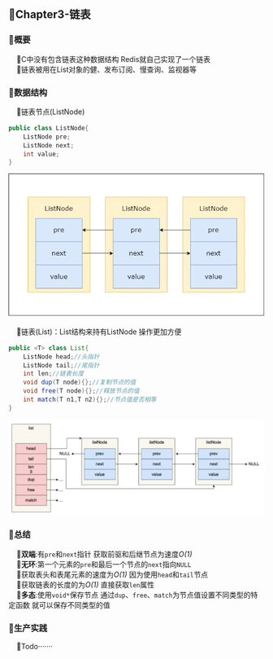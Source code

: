 ## 📌Chapter3-链表
### 🔻概要
        🔸C中没有包含链表这种数据结构 Redis就自己实现了一个链表
        
        🔸链表被用在List对象的健、发布订阅、慢查询、监视器等
### 🔻数据结构
     
🔸链表节点(ListNode)
```java
public class ListNode{
    ListNode pre;
    ListNode next;
    int value;
}
```
![List](asset/ListNode.png)        
        🔸链表(List)：List结构来持有ListNode 操作更加方便

```java
public <T> class List{
    ListNode head;//头指针
    ListNode tail;//尾指针
    int len;//链表长度
    void dup(T node){};//复制节点的值
    void free(T node){};//释放节点的值
    int match(T n1,T n2){};//节点值是否相等
}
```
![List](asset/List.png)

### 🔻总结
  
  🔸**双端**:有`pre`和`next`指针 获取前驱和后继节点为速度*O(1)*
   
    🔸**无环**:第一个元素的`pre`和最后一个节点的`next`指向`NULL`
   
    🔸获取表头和表尾元素的速度为*O(1)* 因为使用`head`和`tail`节点
   
    🔸获取链表的长度的为*O(1)* 直接获取`len`属性
   
    🔸**多态**:使用`void*`保存节点 通过`dup`、`free`、`match`为节点值设置不同类型的特定函数 就可以保存不同类型的值

### 🔻生产实践
  
  🔸Todo·······